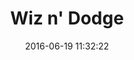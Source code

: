 ---
layout: default
title:  "Wiz n' Dodge"
date:   2016-06-19 11:32:22
categories: posts games
permalink: /projects/games/wiz-n-dodge/
icon: /src/img/game-covers/wiz-n-dodge.png
---